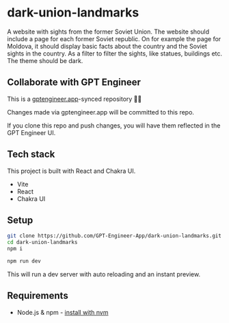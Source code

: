 # dark-union-landmarks

A website with sights from the former Soviet Union. The website should include a page for each former Soviet republic. On for example the page for Moldova, it should display basic facts about the country and the Soviet sights in the country. As a filter to filter the sights, like statues, buildings etc. The theme should be dark. 


## Collaborate with GPT Engineer

This is a [gptengineer.app](https://gptengineer.app)-synced repository 🌟🤖

Changes made via gptengineer.app will be committed to this repo.

If you clone this repo and push changes, you will have them reflected in the GPT Engineer UI.

## Tech stack

This project is built with React and Chakra UI.

- Vite
- React
- Chakra UI

## Setup

```sh
git clone https://github.com/GPT-Engineer-App/dark-union-landmarks.git
cd dark-union-landmarks
npm i
```

```sh
npm run dev
```

This will run a dev server with auto reloading and an instant preview.

## Requirements

- Node.js & npm - [install with nvm](https://github.com/nvm-sh/nvm#installing-and-updating)
